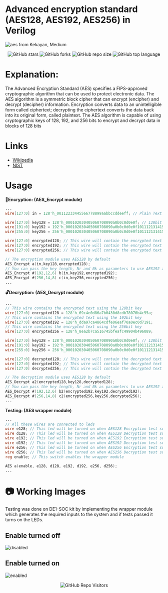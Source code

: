 # Advanced encryption standard (AES128, AES192, AES256) in Verilog
![aes from Kekayan, Medium](https://user-images.githubusercontent.com/29122581/169694136-ca48f098-d5f5-448f-8016-4cb9a9b0e300.png)
<div align="center">
  
  ![GitHub stars](https://img.shields.io/github/stars/michaelehab/AES-Verilog?style=plastic)
  ![GitHub forks](https://img.shields.io/github/forks/michaelehab/AES-Verilog?style=plastic)
  ![GitHub repo size](https://img.shields.io/github/repo-size/michaelehab/AES-Verilog?style=plastic)
  ![GitHub top language](https://img.shields.io/github/languages/top/michaelehab/AES-Verilog?style=plastic)
  
</div>

# Explanation:
The Advanced Encryption Standard (AES) specifies a FIPS-approved
cryptographic algorithm that can be used to protect electronic data. The AES algorithm is a
symmetric block cipher that can encrypt (encipher) and decrypt (decipher) information.
Encryption converts data to an unintelligible form called ciphertext; decrypting the ciphertext
converts the data back into its original form, called plaintext.
The AES algorithm is capable of using cryptographic keys of 128, 192, and 256 bits to encrypt
and decrypt data in blocks of 128 bits

# Links
* [Wikipedia](https://en.wikipedia.org/wiki/Advanced_Encryption_Standard)
* [NIST](./NIST.FIPS.197.pdf)

# Usage

**🔐Encryption: (AES_Encrypt module)**
```verilog
...
wire[127:0] in = 128'h_00112233445566778899aabbccddeeff; // Plain Text example

wire[127:0] key128 = 128'h_000102030405060708090a0b0c0d0e0f; // 128bit key
wire[191:0] key192 = 192'h_000102030405060708090a0b0c0d0e0f1011121314151617; // 192bit key
wire[255:0] key256 = 256'h_000102030405060708090a0b0c0d0e0f101112131415161718191a1b1c1d1e1f; // 256bit key

wire[127:0] encrypted128; // This wire will contain the encrypted text using the 128bit key
wire[127:0] encrypted192; // This wire will contain the encrypted text using the 192bit key
wire[127:0] encrypted256; // This wire will contain the encrypted text using the 256bit key

// The encryption module uses AES128 by default
AES_Encrypt a(in,key128,encrypted128);
// You can pass the key length, Nr and Nk as parameters to use AES192 and AES256
AES_Encrypt #(192,12,6) b(in,key192,encrypted192);
AES_Encrypt #(256,14,8) c(in,key256,encrypted256);
...
```

**🔓Decryption: (AES_Decrypt module)**
```verilog
...
// This wire contains the encrypted text using the 128bit key
wire[127:0] encrypted128 = 128'h_69c4e0d86a7b0430d8cdb78070b4c55a;
// This wire contains the encrypted text using the 192bit key
wire[127:0] encrypted192 = 128'h_dda97ca4864cdfe06eaf70a0ec0d7191;
// This wire contains the encrypted text using the 256bit key
wire[127:0] encrypted256 = 128'h_8ea2b7ca516745bfeafc49904b496089;

wire[127:0] key128 = 128'h_000102030405060708090a0b0c0d0e0f; // 128bit key
wire[191:0] key192 = 192'h_000102030405060708090a0b0c0d0e0f1011121314151617; // 192bit key
wire[255:0] key256 = 256'h_000102030405060708090a0b0c0d0e0f101112131415161718191a1b1c1d1e1f; // 256bit key

wire[127:0] decrypted128; // This wire will contain the decrypted text using the 128bit key
wire[127:0] decrypted192; // This wire will contain the decrypted text using the 192bit key
wire[127:0] decrypted256; // This wire will contain the decrypted text using the 256bit key

// The decryption module uses AES128 by default
AES_Decrypt a2(encrypted128,key128,decrypted128);
// You can pass the key length, Nr and Nk as parameters to use AES192 and AES256
AES_Decrypt #(192,12,6) b2(encrypted192,key192,decrypted192);
AES_Decrypt #(256,14,8) c2(encrypted256,key256,decrypted256);
...
```

**Testing: (AES wrapper module)**
```verilog
...
// All these wires are connected to leds
wire e128; // This led will be turned on when AES128 Encryption test succeeds
wire d128; // This led will be turned on when AES128 Decryption test succeeds
wire e192; // This led will be turned on when AES192 Encryption test succeeds
wire d192; // This led will be turned on when AES192 Decryption test succeeds
wire e256; // This led will be turned on when AES256 Encryption test succeeds
wire d256; // This led will be turned on when AES256 Decryption test succeeds
reg enable; // This switch enables the wrapper module

AES a(enable, e128, d128, e192, d192, e256, d256);
...
```

# 📷 Working Images
Testing was done on DE1-SOC kit by implementing the wrapper module which generates the required inputs to the system and if tests passed it turns on the LEDs.
## Enable turned off
![disabled](https://user-images.githubusercontent.com/29122581/170337017-2246f4cf-f74e-4cbb-b4d8-f79b7436e2bd.jpg)
## Enable turned on
![enabled](https://user-images.githubusercontent.com/29122581/170337046-f8e7831a-081f-4685-b5aa-f520870f6d48.jpg)

<div align="center">
  
  ![GitHub Repo Visitors](https://api.visitorbadge.io/api/VisitorHit?user=michaelehab&repo=AES-Verilog&countColor=%237B1E7A)
  
</div>

